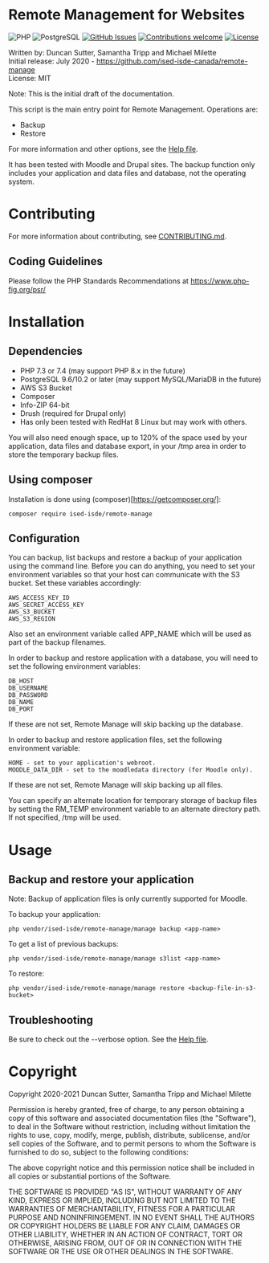 Remote Management for Websites
==============================

![PHP](https://img.shields.io/badge/PHP-v7.3%2Fv7.4-blue.svg)
![PostgreSQL](https://img.shields.io/badge/PostgreSQL-v9.6%2Fv10.2-blue.svg)
[![GitHub Issues](https://img.shields.io/github/issues/ised-isde-canada/remote-manage.svg)](https://github.com/ised-isde-canada/remote-manage/issues)
[![Contributions welcome](https://img.shields.io/badge/contributions-welcome-green.svg)](#contributing)
[![License](https://img.shields.io/badge/License-MIT-yellow.svg)](https://opensource.org/licenses/MIT)

Written by: Duncan Sutter, Samantha Tripp and Michael Milette<br>
Initial release: July 2020 - https://github.com/ised-isde-canada/remote-manage<br>
License: MIT

Note: This is the initial draft of the documentation.

This script is the main entry point for Remote Management. Operations are:

- Backup
- Restore

For more information and other options, see the [Help file](https://github.com/ised-isde-canada/remote-manage/blob/master/help.md).

It has been tested with Moodle and Drupal sites. The backup function only includes your application and data files and database, not the operating system.
# Contributing

For more information about contributing, see [CONTRIBUTING.md](https://github.com/ised-isde-canada/remote-manage/blob/master/CONTRIBUTING.md).
## Coding Guidelines

Please follow the PHP Standards Recommendations at https://www.php-fig.org/psr/

# Installation
## Dependencies

- PHP 7.3 or 7.4 (may support PHP 8.x in the future)
- PostgreSQL 9.6/10.2 or later (may support MySQL/MariaDB in the future)
- AWS S3 Bucket
- Composer
- Info-ZIP 64-bit
- Drush (required for Drupal only)
- Has only been tested with RedHat 8 Linux but may work with others.

You will also need enough space, up to 120% of the space used by your application, data files and database export, in your /tmp area in order to store the temporary backup files.

## Using composer

Installation is done using (composer)[https://getcomposer.org/]:

    composer require ised-isde/remote-manage

## Configuration

You can backup, list backups and restore a backup of your application using the command line. Before you can do anything, you need to
set your environment variables so that your host can communicate with the S3 bucket. Set these variables accordingly:

    AWS_ACCESS_KEY_ID
    AWS_SECRET_ACCESS_KEY
    AWS_S3_BUCKET
    AWS_S3_REGION

Also set an environment variable called APP_NAME which will be used as part of the backup filenames.

In order to backup and restore application with a database, you will need to set the following environment variables:

    DB_HOST
    DB_USERNAME
    DB_PASSWORD
    DB_NAME
    DB_PORT

If these are not set, Remote Manage will skip backing up the database.

In order to backup and restore application files, set the following environment variable:

    HOME - set to your application's webroot.
    MOODLE_DATA_DIR - set to the moodledata directory (for Moodle only).

If these are not set, Remote Manage will skip backing up all files.

You can specify an alternate location for temporary storage of backup files by setting the RM_TEMP environment variable to an alternate directory path. If not specified, /tmp will be used.
# Usage
## Backup and restore your application

Note: Backup of application files is only currently supported for Moodle.

To backup your application:

    php vendor/ised-isde/remote-manage/manage backup <app-name>

To get a list of previous backups:

    php vendor/ised-isde/remote-manage/manage s3list <app-name>

To restore:

    php vendor/ised-isde/remote-manage/manage restore <backup-file-in-s3-bucket>

## Troubleshooting

Be sure to check out the --verbose option. See the [Help file](https://github.com/ised-isde-canada/remote-manage/blob/master/help.md).

# Copyright

Copyright 2020-2021 Duncan Sutter, Samantha Tripp and Michael Milette

Permission is hereby granted, free of charge, to any person obtaining a copy of this software and associated documentation files (the "Software"), to deal in the Software without restriction, including without limitation the rights to use, copy, modify, merge, publish, distribute, sublicense, and/or sell copies of the Software, and to permit persons to whom the Software is furnished to do so, subject to the following conditions:

The above copyright notice and this permission notice shall be included in all copies or substantial portions of the Software.

THE SOFTWARE IS PROVIDED "AS IS", WITHOUT WARRANTY OF ANY KIND, EXPRESS OR IMPLIED, INCLUDING BUT NOT LIMITED TO THE WARRANTIES OF MERCHANTABILITY, FITNESS FOR A PARTICULAR PURPOSE AND NONINFRINGEMENT. IN NO EVENT SHALL THE AUTHORS OR COPYRIGHT HOLDERS BE LIABLE FOR ANY CLAIM, DAMAGES OR OTHER LIABILITY, WHETHER IN AN ACTION OF CONTRACT, TORT OR OTHERWISE, ARISING FROM, OUT OF OR IN CONNECTION WITH THE SOFTWARE OR THE USE OR OTHER DEALINGS IN THE SOFTWARE.
